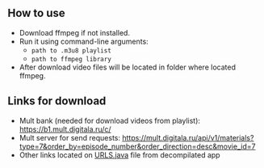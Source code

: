 ## How to use
* Download ffmpeg if not installed.
* Run it using command-line arguments: 
  * `path to .m3u8 playlist`
  * `path to ffmpeg library`
* After download video files will be located in folder where located ffmpeg.
## Links for download
* Mult bank (needed for download videos from playlist): https://b1.mult.digitala.ru/c/
* Mult server for send requests: https://mult.digitala.ru/api/v1/materials?type=7&order_by=episode_number&order_direction=desc&movie_id=7
* Other links located on [URLS.java](https://pastebin.com/67SerUMV) file from decompilated app
